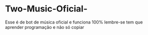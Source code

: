 # Two-Music-Oficial-
Esse é de bot de música oficial e funciona 100% lembre-se tem que aprender programação e não só copiar
